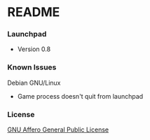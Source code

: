 # README #



### Launchpad ###

* Version 0.8


### Known Issues ###
		
Debian GNU/Linux

* Game process doesn't quit from launchpad


### License ###

[GNU Affero General Public License](https://gnu.org/licenses/agpl.html)
